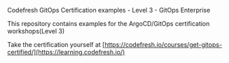 Codefresh GitOps Certification examples - Level 3 - GitOps Enterprise

This repository contains examples for the ArgoCD/GitOps certification workshops(Level 3)

Take the certification yourself at [https://codefresh.io/courses/get-gitops-certified/](https://learning.codefresh.io/)
